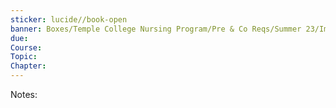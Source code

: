 ```yaml
---
sticker: lucide//book-open
banner: Boxes/Temple College Nursing Program/Pre & Co Reqs/Summer 23/Images/Psych/Brain growth.png
due: 
Course: 
Topic: 
Chapter:
---
```

Notes:
